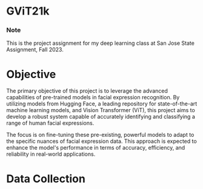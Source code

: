 # GViT21k
### Note
This is the project assignment for my deep learning class at San Jose State Assignment, Fall 2023.

# Objective
The primary objective of this project is to leverage the advanced capabilities of pre-trained models in facial expression recognition. By utilizing models from Hugging Face, a leading repository for state-of-the-art machine learning models, and Vision Transformer (ViT), this project aims to develop a robust system capable of accurately identifying and classifying a range of human facial expressions.

The focus is on fine-tuning these pre-existing, powerful models to adapt to the specific nuances of facial expression data. This approach is expected to enhance the model's performance in terms of accuracy, efficiency, and reliability in real-world applications.

# Data Collection